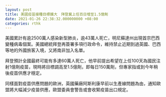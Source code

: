 ```yaml
---
layout: post
title: 美國疫苗接種目標擴大　拜登冀上任百日增至1.5億劑
date: 2021-01-26 22:38:32.000000000 +08:00
categories: rthk
---
```


美國累計有逾2500萬人感染新型肺炎，逾43萬人死亡，明尼蘇達州出現首宗巴西變種病毒個案。美國總統拜登再簽署多項行政命令，維持禁止近期到過英國、巴西等地的外國旅客入境，又將南非加入名單。

拜登預計全國最終可能有多達60萬人死亡，他早前提出希望在上任100天為國民注射1億劑疫苗，現時將目標調高至1.5億劑，即每日150萬劑，但專家指或到今年稍後疫苗供應才穩定。

同樣面對疫苗供應問題的歐洲，英國藥廠阿斯利康早前以生產線問題為由，通知歐盟將大幅減少疫苗供應，歐盟委員會警告或會收緊疫苗出口規定。

